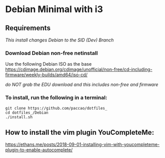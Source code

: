 # Debian Minimal with i3

## Requirements

_This install changes Debian to the SID (Dev) Branch_

### Download Debian non-free netinstall

Use the following Debian ISO as the base <https://cdimage.debian.org/cdimage/unofficial/non-free/cd-including-firmware/weekly-builds/amd64/iso-cd/>

_do NOT grab the EDU download and this includes non-free and firmware_

### To install, run the following in a terminal:

```
git clone https://github.com/paccao/dotfiles_
cd dotfiles_/Debian
./install.sh
```
## How to install the vim plugin YouCompleteMe:
https://ethans.me/posts/2018-09-01-installing-vim-with-youcompleteme-plugin-to-enable-autocomplete/
